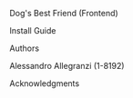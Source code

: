 Dog's Best Friend (Frontend)



Install Guide



Authors

Alessandro Allegranzi (1-8192)

Acknowledgments


